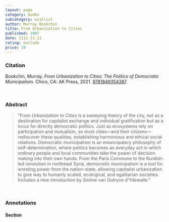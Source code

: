 ```yaml
---
layout: page
category: books
subcategory: wishlist
author: Murray Bookchin
title: From Urbanization to Cities
published: 1987
date: 1111-11-11
rating: exclude
price: 19
---
```


### Citation

Bookchin, Murray. *From Urbanization to Cities: The Politics of Democratic Municipalism.* Chico, CA: AK Press, 2021. [9781849354387](https://www.akpress.org/fromurbanizationtocities.html).

<br>

### Abstract

> "From *Urbanization to Cities* is a sweeping history of the city, not as a destination for capitalist exchange and individual gratification but as a locus for directly democratic politics. Just as ecosystems rely on participation and mutualism, so must cities—and their citizens—rediscover these qualities, establishing harmonious and ethical social relations. Democratic municipalism is an emancipatory philosophy of self-determination, where politics becomes an everyday act in which ordinary people and local communities take the power of decision making into their own hands. From the Paris Commune to the Kurdish-led revolution in northeast Syria, democratic municipalism is a tool for wresting power from the nation-state, allowing capitalist urbanization to give way to humanly scaled, ecological, and egalitarian societies. Includes a new introduction by Sixtine van Outryve d’Ydewalle."

<br>

### Annotations

#### Section

<br>
